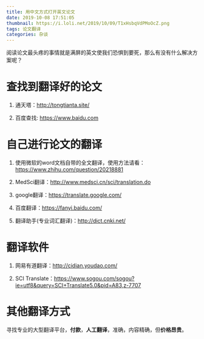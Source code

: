 ```yaml
---
title: 用中文方式打开英文论文
date: 2019-10-08 17:51:05
thumbnail: https://i.loli.net/2019/10/09/T1xHsbqVdPMoOcZ.png
tags: 论文翻译
categories: 杂谈
---
```


阅读论文最头疼的事情就是满屏的英文使我们恐惧到要死，那么有没有什么解决方案呢？

<!--more-->

# 查找到翻译好的论文

1. 通天塔：http://tongtianta.site/

2. 百度查找: https://www.baidu.com

# 自己进行论文的翻译

1. 使用微软的word文档自带的全文翻译，使用方法请看：https://www.zhihu.com/question/20218881

2. MedSci翻译：http://www.medsci.cn/sci/translation.do

3. google翻译：https://translate.google.com/

4. 百度翻译：https://fanyi.baidu.com/

5. 翻译助手(专业词汇翻译)：http://dict.cnki.net/

# 翻译软件

1. 网易有道翻译：http://cidian.youdao.com/

2. SCI Translate：https://www.sogou.com/sogou?ie=utf8&query=SCI+Translate5.0&pid=A83,z-7707

# 其他翻译方式

寻找专业的大型翻译平台，**付款**，**人工翻译**，准确，内容精确，但**价格昂贵**。


